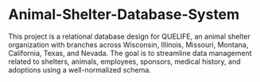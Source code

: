 # Animal-Shelter-Database-System
This project is a relational database design for QUELIFE, an animal shelter organization with branches across Wisconsin, Illinois, Missouri, Montana, California, Texas, and Nevada. The goal is to streamline data management related to shelters, animals, employees, sponsors, medical history, and adoptions using a well-normalized schema.
